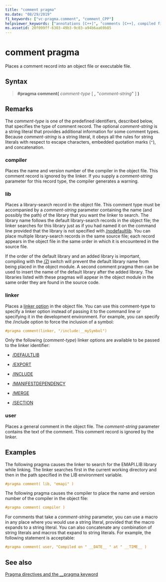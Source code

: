 ```yaml
---
title: "comment pragma"
ms.date: "08/29/2019"
f1_keywords: ["vc-pragma.comment", "comment_CPP"]
helpviewer_keywords: ["annotations [C++]", "comments [C++], compiled files", "pragmas, comment", "comment pragma"]
ms.assetid: 20f099ff-6303-49b3-9c03-a94b6aa69b85
---
```

# comment pragma

Places a comment record into an object file or executable file.

## Syntax

> **#pragma comment(** *comment-type* [ **,** "*comment-string*" ] **)**

## Remarks

The *comment-type* is one of the predefined identifiers, described below, that specifies the type of comment record. The optional *comment-string* is a string literal that provides additional information for some comment types. Because *comment-string* is a string literal, it obeys all the rules for string literals with respect to escape characters, embedded quotation marks (`"`), and concatenation.

### compiler

Places the name and version number of the compiler in the object file. This comment record is ignored by the linker. If you supply a *comment-string* parameter for this record type, the compiler generates a warning.

### lib

Places a library-search record in the object file. This comment type must be accompanied by a *comment-string* parameter containing the name (and possibly the path) of the library that you want the linker to search. The library name follows the default library-search records in the object file; the linker searches for this library just as if you had named it on the command line provided that the library is not specified with [/nodefaultlib](../build/reference/nodefaultlib-ignore-libraries.md). You can place multiple library-search records in the same source file; each record appears in the object file in the same order in which it is encountered in the source file.

If the order of the default library and an added library is important, compiling with the [/Zl](../build/reference/zl-omit-default-library-name.md) switch will prevent the default library name from being placed in the object module. A second comment pragma then can be used to insert the name of the default library after the added library. The libraries listed with these pragmas will appear in the object module in the same order they are found in the source code.

### linker

Places a [linker option](../build/reference/linker-options.md) in the object file. You can use this comment-type to specify a linker option instead of passing it to the command line or specifying it in the development environment. For example, you can specify the /include option to force the inclusion of a symbol:

```C
#pragma comment(linker, "/include:__mySymbol")
```

Only the following (*comment-type*) linker options are available to be passed to the linker identifier:

- [/DEFAULTLIB](../build/reference/defaultlib-specify-default-library.md)

- [/EXPORT](../build/reference/export-exports-a-function.md)

- [/INCLUDE](../build/reference/include-force-symbol-references.md)

- [/MANIFESTDEPENDENCY](../build/reference/manifestdependency-specify-manifest-dependencies.md)

- [/MERGE](../build/reference/merge-combine-sections.md)

- [/SECTION](../build/reference/section-specify-section-attributes.md)

### user

Places a general comment in the object file. The *comment-string* parameter contains the text of the comment. This comment record is ignored by the linker.

## Examples

The following pragma causes the linker to search for the EMAPI.LIB library while linking. The linker searches first in the current working directory and then in the path specified in the LIB environment variable.

```C
#pragma comment( lib, "emapi" )
```

The following pragma causes the compiler to place the name and version number of the compiler in the object file:

```C
#pragma comment( compiler )
```

For comments that take a *comment-string* parameter, you can use a macro in any place where you would use a string literal, provided that the macro expands to a string literal. You can also concatenate any combination of string literals and macros that expand to string literals. For example, the following statement is acceptable:

```C
#pragma comment( user, "Compiled on " __DATE__ " at " __TIME__ )
```

## See also

[Pragma directives and the __pragma keyword](../preprocessor/pragma-directives-and-the-pragma-keyword.md)

